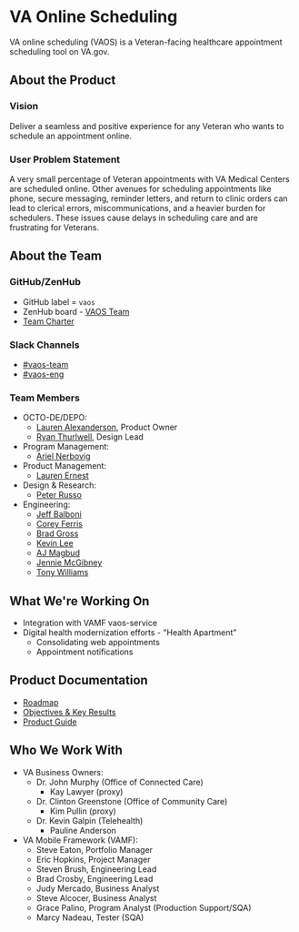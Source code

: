 # VA Online Scheduling
VA online scheduling (VAOS) is a Veteran-facing healthcare appointment scheduling tool on VA.gov.

## About the Product

### Vision
Deliver a seamless and positive experience for any Veteran who wants to schedule an appointment online.

### User Problem Statement
A very small percentage of Veteran appointments with VA Medical Centers are scheduled online. Other avenues for scheduling appointments like phone, secure messaging, reminder letters, and return to clinic orders can lead to clerical errors, miscommunications, and a heavier burden for schedulers. These issues cause delays in scheduling care and are frustrating for Veterans.

## About the Team

### GitHub/ZenHub

- GitHub label = `vaos` 
- ZenHub board - [VAOS Team](https://app.zenhub.com/workspaces/vaos-team-603fdef281af6500110a1691/board?repos=133843125,194202180&showPRs=false&showReleases=false&showReviewers=false)
- [Team Charter](charter.md)

### Slack Channels

- [#vaos-team](https://app.slack.com/client/T03FECE8V/CMNQT72LX)
- [#vaos-eng](https://app.slack.com/client/T03FECE8V/CSCD0B1V3)

### Team Members

- OCTO-DE/DEPO:
  - [Lauren Alexanderson](https://dsva.slack.com/team/U772MC9BQ), Product Owner
  - [Ryan Thurlwell](https://dsva.slack.com/team/UEY4D750B), Design Lead
- Program Management:
  - [Ariel Nerbovig](https://dsva.slack.com/team/U018FJE3694)
- Product Management:
  - [Lauren Ernest](https://dsva.slack.com/team/U01DKQVCEGY)
- Design & Research:
  - [Peter Russo](https://dsva.slack.com/team/U01C2UUHXH9)
- Engineering:
  - [Jeff Balboni](https://dsva.slack.com/team/U1YQCT1V3)
  - [Corey Ferris](https://dsva.slack.com/team/U01F5F6V8QN)
  - [Brad Gross](https://dsva.slack.com/team/U0188D5JV71)
  - [Kevin Lee](https://dsva.slack.com/team/U019D4VAKMZ)
  - [AJ Magbud](https://dsva.slack.com/team/UUW4NUCM7)
  - [Jennie McGibney](https://dsva.slack.com/team/UMLH49T7G)
  - [Tony Williams](https://dsva.slack.com/team/UMBGJ37EK)

## What We're Working On
- Integration with VAMF vaos-service
- Digital health modernization efforts - "Health Apartment"
  - Consolidating web appointments
  - Appointment notifications

## Product Documentation
- [Roadmap](https://github.com/department-of-veterans-affairs/va.gov-team/blob/master/products/health-care/appointments/va-online-scheduling/vaos-fe-roadmap.md)
- [Objectives & Key Results](https://github.com/department-of-veterans-affairs/va.gov-team/blob/master/products/health-care/appointments/va-online-scheduling/analytics/vaos-kpis.md)
- [Product Guide](https://github.com/department-of-veterans-affairs/va.gov-team/blob/master/products/health-care/appointments/va-online-scheduling/product/vaos-product-guide.pdf)


## Who We Work With

- VA Business Owners:
  - Dr. John Murphy (Office of Connected Care)
    - Kay Lawyer (proxy)
  - Dr. Clinton Greenstone (Office of Community Care)
    - Kim Pullin (proxy)
  - Dr. Kevin Galpin (Telehealth)
    - Pauline Anderson
- VA Mobile Framework (VAMF):
  - Steve Eaton, Portfolio Manager
  - Eric Hopkins, Project Manager
  - Steven Brush, Engineering Lead
  - Brad Crosby, Engineering Lead
  - Judy Mercado, Business Analyst
  - Steve Alcocer, Business Analyst
  - Grace Palino, Program Analyst (Production Support/SQA)
  - Marcy Nadeau, Tester (SQA)

